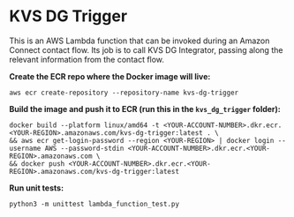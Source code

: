 # KVS DG Trigger

This is an AWS Lambda function that can be invoked during an Amazon Connect contact flow. Its job is to call KVS DG Integrator, passing along the relevant information from the contact flow.

**Create the ECR repo where the Docker image will live:**
```shell
aws ecr create-repository --repository-name kvs-dg-trigger
```

**Build the image and push it to ECR (run this in the `kvs_dg_trigger` folder):**
```shell
docker build --platform linux/amd64 -t <YOUR-ACCOUNT-NUMBER>.dkr.ecr.<YOUR-REGION>.amazonaws.com/kvs-dg-trigger:latest . \
&& aws ecr get-login-password --region <YOUR-REGION> | docker login --username AWS --password-stdin <YOUR-ACCOUNT-NUMBER>.dkr.ecr.<YOUR-REGION>.amazonaws.com \
&& docker push <YOUR-ACCOUNT-NUMBER>.dkr.ecr.<YOUR-REGION>.amazonaws.com/kvs-dg-trigger:latest
```

**Run unit tests:**
```shell
python3 -m unittest lambda_function_test.py
```
